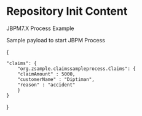 Repository Init Content
=======================
 JBPM7.X Process Example

Sample payload to start JBPM Process

{
    
    "claims": {
        "org.zsample.claimssampleprocess.Claims": {
        "claimAmount" : 5000,
        "customerName" : "Diptiman",
		"reason" : "accident"
        }
    }
}
